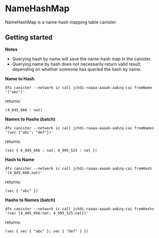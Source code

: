 # NameHashMap

NameHashMap is a name-hash mapping table canister.

## Getting started

**Notes**  
- Querying hash by name will save the name-hash map in the canister.
- Querying name by hash does not necessarily return valid result, depending on whether someone has queried the hash by name.

**Name to Hash**
```
dfx canister --network ic call jchdi-raaaa-aaaak-aabzq-cai fromName '("abc")'
```
returns:
```
(4_845_666 : nat)
```

**Names to Hashs (batch)**
```
dfx canister --network ic call jchdi-raaaa-aaaak-aabzq-cai fromNames '(vec {"abc"; "def"})'
```
returns:
```
(vec { 4_845_666 : nat; 4_995_525 : nat })
```

**Hash to Name**
```
dfx canister --network ic call jchdi-raaaa-aaaak-aabzq-cai fromHash '(4_845_666:nat)'
```
returns:
```
(vec { "abc" })
```

**Hashs to Names (batch)**
```
dfx canister --network ic call jchdi-raaaa-aaaak-aabzq-cai fromHashs '(vec {4_845_666:nat; 4_995_525:nat})'
```
returns:
```
(vec { vec { "abc" }; vec { "def" } })
```

